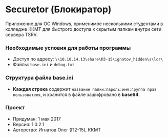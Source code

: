 # Securetor (Блокиратор) #

Приложение для ОС Windows, применимое несколькими студентами в колледже ККМТ для быстрого доступа к скрытым папкам внутри сети сервера TSRV.

### Необходимые условия для работы программы ###

* Доступ по адресу: `\\10.10.14.13\share\П3-15\ignatov_hidden\s\lcr\`
* Файлы: `base.ini` и `debug.txt`

### Структура файла base.ini ###

* **Каждая строка** содержит `название папки:пароль:имя:группа прав пользователя`, и хранится в файле зашифровано в **base64**.

### Проект ###

* Придуман: 1 мая 2017
* Версия: 1.0.2.1
* Авторство: Игнатов Олег (П2-15), ККМТ